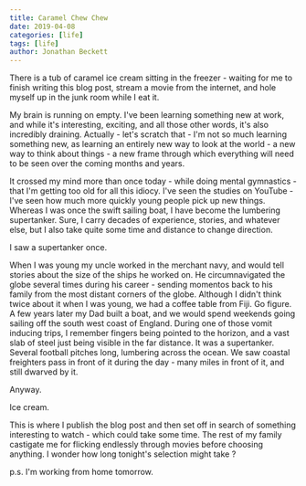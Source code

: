 ```yaml
---
title: Caramel Chew Chew
date: 2019-04-08
categories: [life]
tags: [life]
author: Jonathan Beckett
---
```


There is a tub of caramel ice cream sitting in the freezer - waiting for me to finish writing this blog post, stream a movie from the internet, and hole myself up in the junk room while I eat it.

My brain is running on empty. I've been learning something new at work, and while it's interesting, exciting, and all those other words, it's also incredibly draining. Actually - let's scratch that - I'm not so much learning something new, as learning an entirely new way to look at the world - a new way to think about things - a new frame through which everything will need to be seen over the coming months and years.

It crossed my mind more than once today - while doing mental gymnastics - that I'm getting too old for all this idiocy. I've seen the studies on YouTube - I've seen how much more quickly young people pick up new things. Whereas I was once the swift sailing boat, I have become the lumbering supertanker. Sure, I carry decades of experience, stories, and whatever else, but I also take quite some time and distance to change direction.

I saw a supertanker once.

When I was young my uncle worked in the merchant navy, and would tell stories about the size of the ships he worked on. He circumnavigated the globe several times during his career - sending momentos back to his family from the most distant corners of the globe. Although I didn't think twice about it when I was young, we had a coffee table from Fiji. Go figure. A few years later my Dad built a boat, and we would spend weekends going sailing off the south west coast of England. During one of those vomit inducing trips, I remember fingers being pointed to the horizon, and a vast slab of steel just being visible in the far distance. It was a supertanker. Several football pitches long, lumbering across the ocean. We saw coastal freighters pass in front of it during the day - many miles in front of it, and still dwarved by it.

Anyway.

Ice cream.

This is where I publish the blog post and then set off in search of something interesting to watch - which could take some time. The rest of my family castigate me for flicking endlessly through movies before choosing anything. I wonder how long tonight's selection might take ?

p.s. I'm working from home tomorrow.